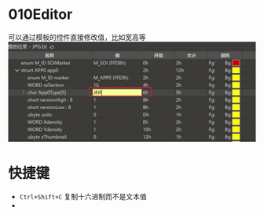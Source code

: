 # 010Editor

可以通过模板的控件直接修改值，比如宽高等
![](../../attachments/Pasted%20image%2020230730194022.png)

# 快捷键

- `Ctrl+Shift+C` 复制十六进制而不是文本值
- 
